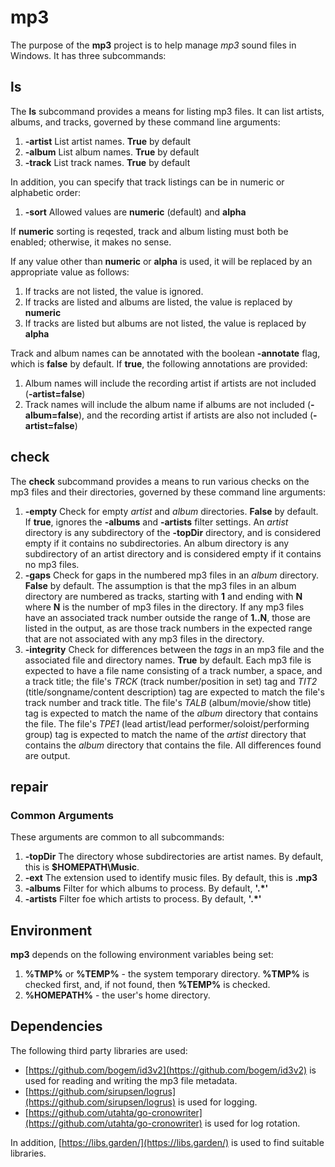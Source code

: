 # mp3

The purpose of the **mp3** project is to help manage _mp3_ sound files in
Windows. It has three subcommands:

## ls

The **ls** subcommand provides a means for listing mp3 files. It can list
artists, albums, and tracks, governed by these command line arguments:

1. **-artist** List artist names. **True** by default
2. **-album** List album names. **True** by default
3. **-track** List track names. **True** by default

In addition, you can specify that track listings can be in numeric or alphabetic
order:

1. **-sort** Allowed values are **numeric** (default) and **alpha**

If **numeric** sorting is reqested, track and album listing must both be
enabled; otherwise, it makes no sense.

If any value other than **numeric** or **alpha** is used, it will be replaced by
an appropriate value as follows:

1. If tracks are not listed, the value is ignored.
2. If tracks are listed and albums are listed, the value is replaced by
   **numeric**
3. If tracks are listed but albums are not listed, the value is replaced by
   **alpha**

Track and album names can be annotated with the boolean **-annotate** flag,
which is **false** by default. If **true**, the following annotations are
provided:

1. Album names will include the recording artist if artists are not included
   (**-artist=false**)
2. Track names will include the album name if albums are not included
   (**-album=false**), and the recording artist if artists are also not included
   (**-artist=false**)

## check

The **check** subcommand provides a means to run various checks on the mp3 files
and their directories, governed by these command line arguments:

1. **-empty** Check for empty _artist_ and _album_ directories. **False** by
   default. If **true**, ignores the **-albums** and **-artists** filter
   settings. An _artist_ directory is any subdirectory of the **-topDir**
   directory, and is considered empty if it contains no subdirectories. An album
   directory is any subdirectory of an artist directory and is considered empty
   if it contains no mp3 files.
2. **-gaps** Check for gaps in the numbered mp3 files in an _album_ directory.
   **False** by default. The assumption is that the mp3 files in an album
   directory are numbered as tracks, starting with **1** and ending with **N**
   where **N** is the number of mp3 files in the directory. If any mp3 files
   have an associated track number outside the range of **1..N**, those are
   listed in the output, as are those track numbers in the expected range that
   are not associated with any mp3 files in the directory.
3. **-integrity** Check for differences between the _tags_ in an mp3 file and
   the associated file and directory names. **True** by default. Each mp3 file
   is expected to have a file name consisting of a track number, a space, and a
   track title; the file's _TRCK_ (track number/position in set) tag and _TIT2_
   (title/songname/content description) tag are expected to match the file's
   track number and track title. The file's _TALB_ (album/movie/show title) tag
   is expected to match the name of the _album_ directory that contains the
   file. The file's _TPE1_ (lead artist/lead performer/soloist/performing group)
   tag is expected to match the name of the _artist_ directory that contains the
   _album_ directory that contains the file. All differences found are output.

## repair

### Common Arguments

These arguments are common to all subcommands:

1. **-topDir** The directory whose subdirectories are artist names. By default,
   this is **$HOMEPATH\Music**.
2. **-ext** The extension used to identify music files. By default, this is
   **.mp3**
3. **-albums** Filter for which albums to process. By default, **'.*'**
4. **-artists** Filter foe which artists to process. By default, **'.*'**

## Environment

**mp3** depends on the following environment variables being set:

1. **%TMP%** or **%TEMP%** - the system temporary directory. **%TMP%** is
   checked first, and, if not found, then **%TEMP%** is checked.
1. **%HOMEPATH%** - the user's home directory.

## Dependencies

The following third party libraries are used:

* [https://github.com/bogem/id3v2](https://github.com/bogem/id3v2) is used for
  reading and writing the mp3 file metadata.
* [https://github.com/sirupsen/logrus](https://github.com/sirupsen/logrus) is
  used for logging.
* [https://github.com/utahta/go-cronowriter](https://github.com/utahta/go-cronowriter)
  is used for log rotation.

In addition, [https://libs.garden/](https://libs.garden/) is used to find
suitable libraries.
